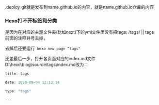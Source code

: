 .deploy_git就是发布到name.github.io的内容，就是name.github.io仓库的内容



### Hexo打不开标签和分类

是因为在对应的主题文件夹(比如next)下的yml文件里没有把tags: /tags/ || tags前面的注释井号去掉，

去掉后还要运行` hexo new page “tags"`

还差最后一步，打开各页面对应的index.md文件D:\hexo\blog\source\tags\index.md改为：

```js
title: tags

date: 2020-09-04 12:13:14

type: "tags"

---

```



